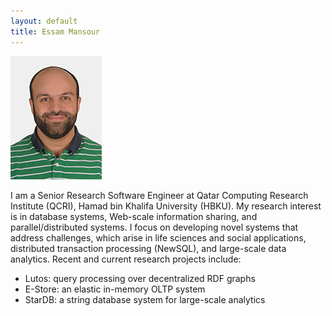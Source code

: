 ```yaml
---
layout: default
title: Essam Mansour
---
```

![emansour](/images/essam2.jpg)

I am a Senior Research Software Engineer at Qatar Computing Research Institute (QCRI), Hamad bin Khalifa University (HBKU). My research interest is in database systems, Web-scale information sharing, and parallel/distributed systems. I focus on developing novel systems that address challenges, which arise in life sciences and social applications, distributed transaction processing (NewSQL), and large-scale data analytics. Recent and current research projects include:
- Lutos: query processing over decentralized RDF graphs
- E-Store: an elastic in-memory OLTP system
- StarDB: a string database system for large-scale analytics



